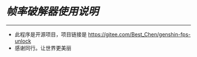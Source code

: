 _帧率破解器使用说明_
================================
--------------------------------
* 此程序是开源项目，项目链接是 https://gitee.com/Best_Chen/genshin-fps-unlock
* 感谢同行。让世界更美丽